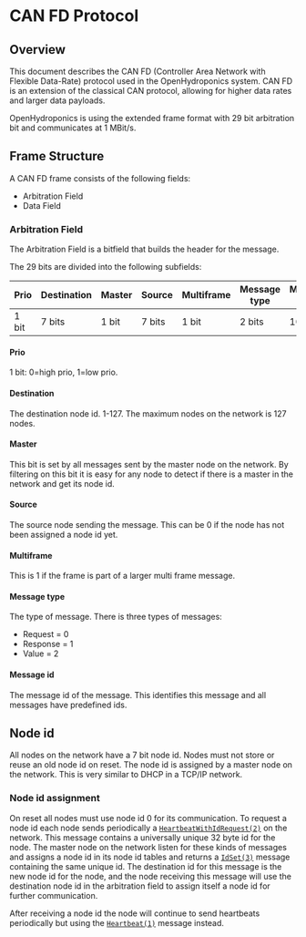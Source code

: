# CAN FD Protocol

## Overview
This document describes the CAN FD (Controller Area Network with Flexible Data-Rate) protocol used in the
OpenHydroponics system. CAN FD is an extension of the classical CAN protocol, allowing for higher data rates and larger
data payloads.

OpenHydroponics is using the extended frame format with 29 bit arbitration bit and communicates at 1 MBit/s.

## Frame Structure
A CAN FD frame consists of the following fields:
- Arbitration Field
- Data Field

### Arbitration Field
The Arbitration Field is a bitfield that builds the header for the message.

The 29 bits are divided into the following subfields:


| Prio  | Destination       | Master | Source | Multiframe | Message type | Message Id   |
|-------|-------------------|--------|--------|------------|--------------|--------------|
| 1 bit | 7 bits            | 1 bit  | 7 bits | 1 bit      | 2 bits       | 10 bits      |

#### Prio

1 bit: 0=high prio, 1=low prio.

#### Destination

The destination node id. 1-127. The maximum nodes on the network is 127 nodes.

#### Master

This bit is set by all messages sent by the master node on the network. By filtering on this bit it is easy for any node to detect if there is a master in the network and get its node id.

#### Source

The source node sending the message. This can be 0 if the node has not been assigned a node id yet.

#### Multiframe

This is 1 if the frame is part of a larger multi frame message.

#### Message type

The type of message. There is three types of messages:
 - Request = 0
 - Response = 1
 - Value = 2

 #### Message id

 The message id of the message. This identifies this message and all messages have predefined ids.

 ## Node id

 All nodes on the network have a 7 bit node id. Nodes must not store or reuse an old node id on reset. The node id is
 assigned by a master node on the network. This is very similar to DHCP in a TCP/IP network.

 ### Node id assignment

 On reset all nodes must use node id 0 for its communication. To request a node id each node sends periodically a [`HeartbeatWithIdRequest(2)`](openhydroponics.msg.HeartbeatWithIdRequest) on the network. This message contains a universally unique 32 byte id for the node. The
 master node on the network listen for these kinds of messages and assigns a node id in its node id tables and returns a
 [`IdSet(3)`](openhydroponics.msg.IdSet) message containing the same unique id. The destination id for this message is the new node id for the
 node, and the node receiving this message will use the destination node id in the arbitration field to assign itself a
 node id for further communication.

 After receiving a node id the node will continue to send heartbeats periodically but using the [`Heartbeat(1)`](openhydroponics.msg.Heartbeat) message instead.
